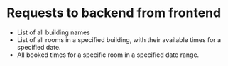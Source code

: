 # Requests to backend from frontend

* List of all building names
* List of all rooms in a specified building, with their available times for a specified date.
* All booked times for a specific room in a specified date range.

